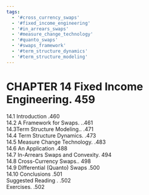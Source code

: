 ```yaml
---
tags:
  - '#cross_currency_swaps'
  - '#fixed_income_engineering'
  - '#in_arrears_swaps'
  - '#measure_change_technology'
  - '#quanto_swaps'
  - '#swaps_framework'
  - '#term_structure_dynamics'
  - '#term_structure_modeling'
---
```

# CHAPTER 14 Fixed Income Engineering. 459  

14.1 Introduction .460   
14.2 A Framework for Swaps. ..461   
14.3Term Structure Modeling.. .471   
14.4 Term Structure Dynamics. .473   
14.5 Measure Change Technology. .483   
14.6 An Application .488   
14.7 In-Arrears Swaps and Convexity. 494   
14.8 Cross-Currency Swaps.. 498   
14.9 Differential (Quanto) Swaps .500   
14.10 Conclusions .501   
Suggested Reading . .502   
Exercises. .502  
